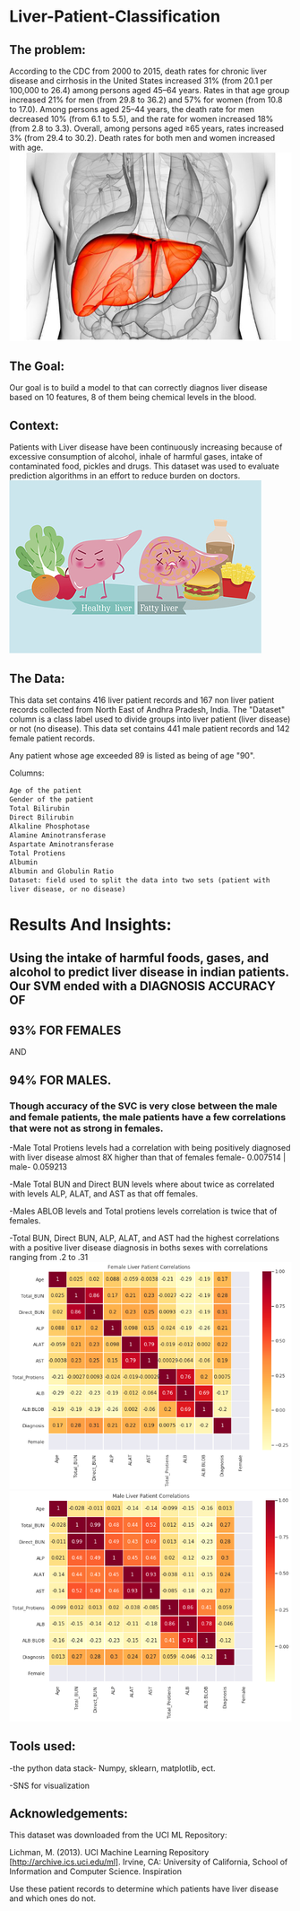 # Liver-Patient-Classification

## The problem:
According to the CDC from 2000 to 2015, death rates for chronic liver disease and cirrhosis in the United States increased 31% (from 20.1 per 100,000 to 26.4) among persons aged 45–64 years. Rates in that age group increased 21% for men (from 29.8 to 36.2) and 57% for women (from 10.8 to 17.0). Among persons aged 25–44 years, the death rate for men decreased 10% (from 6.1 to 5.5), and the rate for women increased 18% (from 2.8 to 3.3). Overall, among persons aged ≥65 years, rates increased 3% (from 29.4 to 30.2). Death rates for both men and women increased with age.
![](/liver_imgs/liver.jpg)

## The Goal:
Our goal is to build a model to that can correctly diagnos liver disease based on 10 features, 8 of them being chemical levels in the blood.

## Context:
Patients with Liver disease have been continuously increasing because of excessive consumption of alcohol, inhale of harmful gases, intake of contaminated food, pickles and drugs. This dataset was used to evaluate prediction algorithms in an effort to reduce burden on doctors.
   ![](/liver_imgs/healthyvsnonliver.jpg)
## The Data:
This data set contains 416 liver patient records and 167 non liver patient records collected from North East of Andhra Pradesh, India. The "Dataset" column is a class label used to divide groups into liver patient (liver disease) or not (no disease). This data set contains 441 male patient records and 142 female patient records.

Any patient whose age exceeded 89 is listed as being of age "90".

Columns:

    Age of the patient
    Gender of the patient
    Total Bilirubin
    Direct Bilirubin
    Alkaline Phosphotase
    Alamine Aminotransferase
    Aspartate Aminotransferase
    Total Protiens
    Albumin
    Albumin and Globulin Ratio
    Dataset: field used to split the data into two sets (patient with liver disease, or no disease)
# Results And Insights:
## Using the intake of harmful foods, gases, and alcohol to predict liver disease in indian patients. Our SVM ended with a DIAGNOSIS ACCURACY OF 
## 93% FOR FEMALES 
AND 
## 94% FOR MALES.

### Though accuracy of the SVC is very close between the male and female patients, the male patients have a few correlations that were not as strong in females.

   -Male Total Protiens levels had a correlation with being positively diagnosed with liver disease almost 8X higher than that of females female- 0.007514 | male- 0.059213
   
   -Male Total BUN and Direct BUN levels where about twice as correlated with levels ALP, ALAT, and AST as that off females.
   
   -Males ABLOB levels and Total protiens levels correlation is twice that of females.
   
   -Total BUN, Direct BUN, ALP, ALAT, and AST had the highest correlations with a positive liver disease diagnosis in boths sexes with correlations ranging from .2 to .31
   ![](/liver_imgs/female_corr.png)
   ![](/liver_imgs/male_corr.png)
   
## Tools used:
-the python data stack- Numpy, sklearn, matplotlib, ect.

-SNS for visualization

## Acknowledgements:
This dataset was downloaded from the UCI ML Repository:

Lichman, M. (2013). UCI Machine Learning Repository [http://archive.ics.uci.edu/ml]. Irvine, CA: University of California, School of Information and Computer Science.
Inspiration

Use these patient records to determine which patients have liver disease and which ones do not. 

